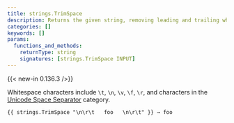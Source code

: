 ```yaml
---
title: strings.TrimSpace
description: Returns the given string, removing leading and trailing whitespace as defined by Unicode.
categories: []
keywords: []
params:
  functions_and_methods:
    returnType: string
    signatures: [strings.TrimSpace INPUT]
---
```


{{< new-in 0.136.3 />}}

Whitespace characters include `\t`, `\n`, `\v`, `\f`, `\r`, and characters in the [Unicode Space Separator] category.

[Unicode Space Separator]: https://www.compart.com/en/unicode/category/Zs

```go-html-template
{{ strings.TrimSpace "\n\r\t   foo   \n\r\t" }} → foo
```
